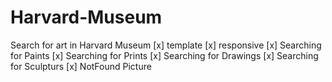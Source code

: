# Harvard-Museum
Search for art in Harvard Museum
[x] template 
[x] responsive
[x] Searching for Paints
[x] Searching for Prints
[x] Searching for Drawings
[x] Searching for Sculpturs
[x] NotFound Picture
